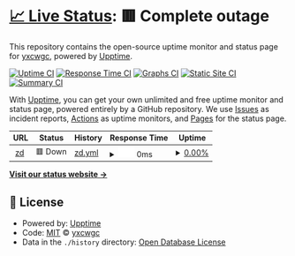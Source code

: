 # [📈 Live Status](https://yxcwgc.github.io/upptime): <!--live status--> **🟥 Complete outage**

This repository contains the open-source uptime monitor and status page for [yxcwgc](https://yxcwgc.github.io/upptime), powered by [Upptime](https://github.com/upptime/upptime).

[![Uptime CI](https://github.com/yxcwgc/upptime/workflows/Uptime%20CI/badge.svg)](https://github.com/yxcwgc/upptime/actions?query=workflow%3A%22Uptime+CI%22)
[![Response Time CI](https://github.com/yxcwgc/upptime/workflows/Response%20Time%20CI/badge.svg)](https://github.com/yxcwgc/upptime/actions?query=workflow%3A%22Response+Time+CI%22)
[![Graphs CI](https://github.com/yxcwgc/upptime/workflows/Graphs%20CI/badge.svg)](https://github.com/yxcwgc/upptime/actions?query=workflow%3A%22Graphs+CI%22)
[![Static Site CI](https://github.com/yxcwgc/upptime/workflows/Static%20Site%20CI/badge.svg)](https://github.com/yxcwgc/upptime/actions?query=workflow%3A%22Static+Site+CI%22)
[![Summary CI](https://github.com/yxcwgc/upptime/workflows/Summary%20CI/badge.svg)](https://github.com/yxcwgc/upptime/actions?query=workflow%3A%22Summary+CI%22)

With [Upptime](https://upptime.js.org), you can get your own unlimited and free uptime monitor and status page, powered entirely by a GitHub repository. We use [Issues](https://github.com/yxcwgc/upptime/issues) as incident reports, [Actions](https://github.com/yxcwgc/upptime/actions) as uptime monitors, and [Pages](https://yxcwgc.github.io/upptime) for the status page.

<!--start: status pages-->
<!-- This summary is generated by Upptime (https://github.com/upptime/upptime) -->
<!-- Do not edit this manually, your changes will be overwritten -->
<!-- prettier-ignore -->
| URL | Status | History | Response Time | Uptime |
| --- | ------ | ------- | ------------- | ------ |
| <img alt="" src="https://icons.duckduckgo.com/ip3/zd.mlxq.cf.ico" height="13"> [zd](https://zd.mlxq.cf/) | 🟥 Down | [zd.yml](https://github.com/yxcwgc/upptime/commits/HEAD/history/zd.yml) | <details><summary><img alt="Response time graph" src="./graphs/zd/response-time-week.png" height="20"> 0ms</summary><br><a href="https://yxcwgc.github.io/upptime/history/zd"><img alt="Response time 2621" src="https://img.shields.io/endpoint?url=https%3A%2F%2Fraw.githubusercontent.com%2Fyxcwgc%2Fupptime%2FHEAD%2Fapi%2Fzd%2Fresponse-time.json"></a><br><a href="https://yxcwgc.github.io/upptime/history/zd"><img alt="24-hour response time 0" src="https://img.shields.io/endpoint?url=https%3A%2F%2Fraw.githubusercontent.com%2Fyxcwgc%2Fupptime%2FHEAD%2Fapi%2Fzd%2Fresponse-time-day.json"></a><br><a href="https://yxcwgc.github.io/upptime/history/zd"><img alt="7-day response time 0" src="https://img.shields.io/endpoint?url=https%3A%2F%2Fraw.githubusercontent.com%2Fyxcwgc%2Fupptime%2FHEAD%2Fapi%2Fzd%2Fresponse-time-week.json"></a><br><a href="https://yxcwgc.github.io/upptime/history/zd"><img alt="30-day response time 1226" src="https://img.shields.io/endpoint?url=https%3A%2F%2Fraw.githubusercontent.com%2Fyxcwgc%2Fupptime%2FHEAD%2Fapi%2Fzd%2Fresponse-time-month.json"></a><br><a href="https://yxcwgc.github.io/upptime/history/zd"><img alt="1-year response time 2621" src="https://img.shields.io/endpoint?url=https%3A%2F%2Fraw.githubusercontent.com%2Fyxcwgc%2Fupptime%2FHEAD%2Fapi%2Fzd%2Fresponse-time-year.json"></a></details> | <details><summary><a href="https://yxcwgc.github.io/upptime/history/zd">0.00%</a></summary><a href="https://yxcwgc.github.io/upptime/history/zd"><img alt="All-time uptime 25.27%" src="https://img.shields.io/endpoint?url=https%3A%2F%2Fraw.githubusercontent.com%2Fyxcwgc%2Fupptime%2FHEAD%2Fapi%2Fzd%2Fuptime.json"></a><br><a href="https://yxcwgc.github.io/upptime/history/zd"><img alt="24-hour uptime 0.00%" src="https://img.shields.io/endpoint?url=https%3A%2F%2Fraw.githubusercontent.com%2Fyxcwgc%2Fupptime%2FHEAD%2Fapi%2Fzd%2Fuptime-day.json"></a><br><a href="https://yxcwgc.github.io/upptime/history/zd"><img alt="7-day uptime 0.00%" src="https://img.shields.io/endpoint?url=https%3A%2F%2Fraw.githubusercontent.com%2Fyxcwgc%2Fupptime%2FHEAD%2Fapi%2Fzd%2Fuptime-week.json"></a><br><a href="https://yxcwgc.github.io/upptime/history/zd"><img alt="30-day uptime 21.69%" src="https://img.shields.io/endpoint?url=https%3A%2F%2Fraw.githubusercontent.com%2Fyxcwgc%2Fupptime%2FHEAD%2Fapi%2Fzd%2Fuptime-month.json"></a><br><a href="https://yxcwgc.github.io/upptime/history/zd"><img alt="1-year uptime 25.27%" src="https://img.shields.io/endpoint?url=https%3A%2F%2Fraw.githubusercontent.com%2Fyxcwgc%2Fupptime%2FHEAD%2Fapi%2Fzd%2Fuptime-year.json"></a></details>

<!--end: status pages-->

[**Visit our status website →**](https://yxcwgc.github.io/upptime)

## 📄 License

- Powered by: [Upptime](https://github.com/upptime/upptime)
- Code: [MIT](./LICENSE) © [yxcwgc](https://yxcwgc.github.io/upptime)
- Data in the `./history` directory: [Open Database License](https://opendatacommons.org/licenses/odbl/1-0/)
